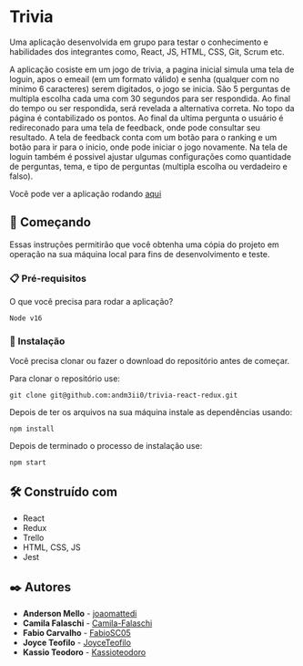 # Trivia

Uma aplicação desenvolvida em grupo para testar o conhecimento e habilidades dos integrantes como, React, JS, HTML, CSS, Git, Scrum etc.

A aplicação cosiste em um jogo de trivia, a pagina inicial simula uma tela de loguin, apos o emeail (em um formato válido) e senha (qualquer com no minimo 6 caracteres) serem digitados, o jogo se inicia. São 5 perguntas de multipla escolha cada uma com 30 segundos para ser respondida.
Ao final do tempo ou ser respondida, será revelada a alternativa correta. No topo da página é contabilizado os pontos.
Ao final da ultima pergunta o usuário é redireconado para uma tela de feedback, onde pode consultar seu resultado.
A tela de feedback conta com um botão para o ranking e um botão para ir para o inicio, onde pode iniciar o jogo novamente.
Na tela de loguin também é possivel ajustar ulgumas configurações como quantidade de perguntas, tema, e tipo de perguntas (multipla escolha ou verdadeiro e falso).

Você pode ver a aplicação rodando [aqui](https://trivia-react-redux-beta.vercel.app)

## 🚀 Começando

Essas instruções permitirão que você obtenha uma cópia do projeto em operação na sua máquina local para fins de desenvolvimento e teste.

### 📋 Pré-requisitos

O que você precisa para rodar a aplicação?

```
Node v16
```

### 🔧 Instalação

Você precisa clonar ou fazer o download do repositório antes de começar.

Para clonar o repositório use:

```
git clone git@github.com:andm3ii0/trivia-react-redux.git
```

Depois de ter os arquivos na sua máquina instale as dependências usando:

```
npm install
```

Depois de terminado o processo de instalação use:

```
npm start
```

## 🛠️ Construído com

- React
- Redux
- Trello
- HTML, CSS, JS
- Jest

## ✒️ Autores

* **Anderson Mello** - [joaomattedi](https://github.com/andm3ii0)
* **Camila Falaschi** - [Camila-Falaschi](https://github.com/Camila-Falaschi)
* **Fabio Carvalho** - [FabioSC05](https://github.com/FabioSC05)
* **Joyce Teofilo** - [JoyceTeofilo](https://github.com/JoyceTeofilo)
* **Kassio Teodoro** - [Kassioteodoro](https://github.com/Kassioteodoro)
